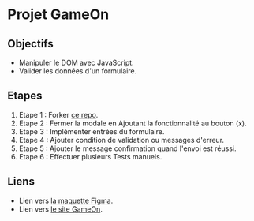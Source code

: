 # Projet GameOn
## Objectifs
* Manipuler le DOM avec JavaScript.
* Valider les données d'un formulaire.

## Etapes
1. Etape 1 : Forker [ce repo](https://github.com/OpenClassrooms-Student-Center/GameOn-website-FR).
2. Etape 2 : Fermer la modale en Ajoutant la fonctionnalité au bouton (x).
3. Etape 3 : Implémenter entrées du formulaire.
4. Etape 4 : Ajouter condition de validation ou messages d'erreur.
5. Etape 5 : Ajouter le message confirmation quand l'envoi est réussi.
6. Etape 6 : Effectuer plusieurs Tests manuels.

## Liens
* Lien vers [la maquette Figma](https://www.figma.com/file/B7NKBDvSI18uoMLJgpnh48/UI-Design-GameOn-FR?node-id=0%3A1).
* Lien vers [le site GameOn](https://azizahamime.github.io/GameOn-website-FR/starterOnly/).


